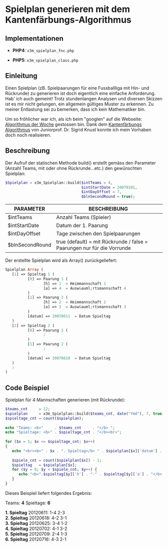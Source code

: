Spielplan generieren mit dem Kantenfärbungs-Algorithmus
=======================================================

Implementationen
----------------


- **PHP4**: `x3m_spielplan_fnc.php`

- **PHP5**: `x3m_spielplan_class.php`


Einleitung
----------

Einen Spielplan (zB. Spielpaarungen für eine Fussballliga mit Hin- und Rückrunde) zu generieren ist doch eigentlich eine einfache Anforderung. Hab' ich auch gemeint! Trotz stundenlangen Analysen und diversen Skizzen ist es mir nicht gelungen, ein allgemein gültiges Muster zu erkennen. Zu meiner Entlastung sei zu bemerken, dass ich kein Mathematiker bin.

Um so fröhlicher war ich, als ich beim "googlen" auf die Webseite: <a href="http://www-i1.informatik.rwth-aachen.de/%7Ealgorithmus/liste.php">Algorithmus der Woche</a> gestossen bin. Dank dem <a href="http://www-i1.informatik.rwth-aachen.de/%7Ealgorithmus/algo36.php" >Kantenfärbungs Algorithmus</a> von Juniorprof. Dr. Sigrid Knust konnte ich mein Vorhaben doch noch realisieren.

Beschreibung
-------------
Der Aufruf der statischen Methode build() erstellt gemäss den Parameter (Anzahl Teams, mit oder ohne Rückrunde...etc.) den gewünschten Spielplan:

```php
$Spielplan = x3m_Spielplan::build($intTeams = 4,
                                  $intStartDate = 20070101,
                                  $intDayOffset = 7,
                                  $blnSecondRound = true);
```


PARAMETER |	BESCHREIBUNG
--------- | ------------
$intTeams | Anzahl Teams (Spieler)
$intStartDate | Datum der 1. Paarung
$intDayOffset | Tage zwischen den Spielpaarungen
$blnSecondRound | true (default) = mit Rückrunde / false = Paarungen nur für die Vorrunde

 

Der erstellte Spielplan wird als Array() zurückgeliefert:

 
```php
Spielplan Array (
   [1] => Spieltag 1 (
          [0] => Paarung 1 (
                 [h] => 1  = Heimmannschaft 1
                 [a] => 4  = Ausw&auml;rtsmannschaft 4
          )
          [1] => Paarung 2 (
                 [h] => 2  = Heimmannschaft 2
                 [a] => 3  = Ausw&auml;rtsmannschaft 3
          )
          [datum] => 20070611  = Datum Spieltag
   )
   [2] => Spieltag 2 (
          [0] => Paarung 1 (
                 :
          )
          [1] => Paarung 2 (
                 :
          )
          [datum] => 20070618  = Datum Spieltag
   )
   :
)
```

Code Beispiel
-------------

Spielplan für 4 Mannschaften generieren (mit Rückrunde):

```php
$teams_cnt     = 12;  
$spielplan     = x3m_Spielplan::build($teams_cnt, date("Ymd"), 7, true);  
$spieltage_cnt = count($spielplan);  
 
echo "Teams: <b>"     . $teams_cnt     . "</b> ";  
echo "Spieltage: <b>" . $spieltage_cnt . "</b><br>";  
  
for ($x = 1; $x <= $spieltage_cnt; $x++) 
{  
   echo "<br><b>" . $x . ". Spieltag</b> " . $spielplan[$x]['datum'] . ": ";  
  
   $spiele_cnt = count($spielplan[$x]) - 1;  
   $spieltag   = $spielplan[$x];  
   for ($y = 0; $y < $spiele_cnt; $y++) {  
      echo "<b>".$spieltag[$y]['h'] . "-" . $spieltag[$y]['a'] . "</b> ";  
   }  
}  
```

Dieses Beispiel liefert folgendes Ergebnis:



Teams: **4** Spieltage: **6**

**1. Spieltag** 20120611: 1-4 2-3  
**2. Spieltag** 20120618: 4-2 3-1  
**3. Spieltag** 20120625: 3-4 1-2  
**4. Spieltag** 20120702: 4-1 3-2  
**5. Spieltag** 20120709: 2-4 1-3  
**6. Spieltag** 20120716: 4-3 2-1  

